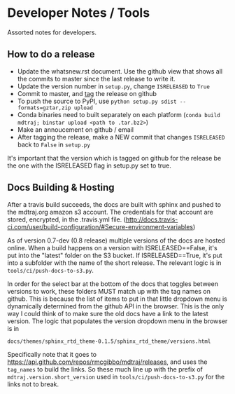 Developer Notes / Tools
=======================

Assorted notes for developers.

How to do a release
-------------------
- Update the whatsnew.rst document. Use the github view that shows all the commits to master since the last release to write it.
- Update the version number in `setup.py`, change `ISRELEASED` to `True`
- Commit to master, and [tag](https://github.com/rmcgibbo/mdtraj/releases) the release on github
- To push the source to PyPI, use `python setup.py sdist --formats=gztar,zip upload`
- Conda binaries need to built separately on each platform (`conda build mdtraj; binstar upload <path to .tar.bz2>`)
- Make an annoucement on github / email
- After tagging the release, make a NEW commit that changes `ISRELEASED` back to `False` in `setup.py`


It's important that the version which is tagged on github for the release be
the one with the ISRELEASED flag in setup.py set to true.


Docs Building & Hosting
-----------------------

After a travis build succeeds, the docs are built with sphinx and pushed to the mdtraj.org amazon s3 account. The credentials for that account are stored, encrypted, in the .travis.yml file. (http://docs.travis-ci.com/user/build-configuration/#Secure-environment-variables)

As of version 0.7-dev (0.8 release) multiple versions of the docs are hosted online. When a build happens on a version with ISRELEASED==False, it's put into the "latest" folder on the S3 bucket. If ISRELEASED==True, it's put into a subfolder with the name of the short release. The relevant logic is in `tools/ci/push-docs-to-s3.py`.

In order for the select bar at the bottom of the docs that toggles between versions to work, these folders MUST match up with the tag names on github. This is because the list of items to put in that little dropdown menu is dynamically determined from the github API in the browser. This is the only way I could think of to make sure the old docs have a link to the latest version. The logic that populates the version dropdown menu in the browser is in

`docs/themes/sphinx_rtd_theme-0.1.5/sphinx_rtd_theme/versions.html`

Specifically note that it goes to https://api.github.com/repos/rmcgibbo/mdtraj/releases, and uses the `tag_names` to build the links. So these much line up with the prefix of `mdtraj.version.short_version` used in `tools/ci/push-docs-to-s3.py` for the links not to break.